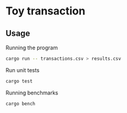 # Toy transaction

## Usage

Running the program
```bash
cargo run -- transactions.csv > results.csv
```

Run unit tests
```bash
cargo test
```

Running benchmarks
```bash
cargo bench
```
